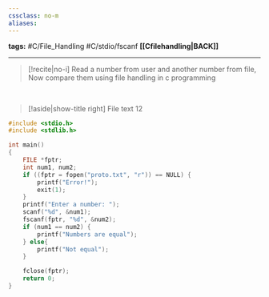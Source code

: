 ```yaml
---
cssclass: no-m
aliases:
---
```

**tags:** #C/File_Handling #C/stdio/fscanf 
**[[Cfilehandling|BACK]]**

---
>[!recite|no-i] Read a number from user and another number from file, Now compare them using file handling in c programming

<br>

>[!aside|show-title right] File text
> 12
```C
#include <stdio.h>
#include <stdlib.h>

int main()
{
    FILE *fptr;
    int num1, num2;
    if ((fptr = fopen("proto.txt", "r")) == NULL) {
        printf("Error!");
        exit(1);
    }
    printf("Enter a number: ");
    scanf("%d", &num1);
    fscanf(fptr, "%d", &num2);
    if (num1 == num2) {
        printf("Numbers are equal");
    } else{
        printf("Not equal");
    }

    fclose(fptr);
    return 0;
}
```